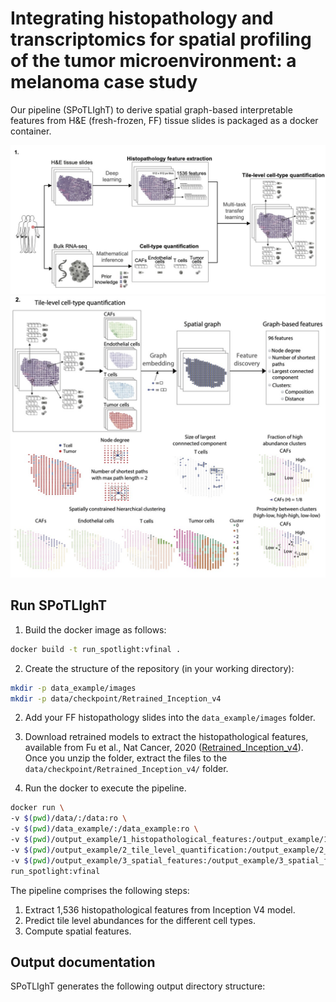 # Integrating histopathology and transcriptomics for spatial profiling of the tumor microenvironment: a melanoma case study

Our pipeline (SPoTLIghT) to derive spatial graph-based interpretable features from H&E (fresh-frozen, FF) tissue slides is packaged as a docker container.

![](spotlight_a.jpg)
![](spotlight_b.jpg)

## Run SPoTLIghT

1. Build the docker image as follows:

```bash
docker build -t run_spotlight:vfinal . 
```
2. Create the structure of the repository (in your working directory):
```bash
mkdir -p data_example/images
mkdir -p data/checkpoint/Retrained_Inception_v4
```
2. Add your FF histopathology slides into the `data_example/images` folder.
3. Download retrained models to extract the histopathological features, available from Fu et al., Nat Cancer, 2020 ([Retrained_Inception_v4](https://www.ebi.ac.uk/biostudies/bioimages/studies/S-BSST292)). 
Once you unzip the folder, extract the files to the `data/checkpoint/Retrained_Inception_v4/` folder.

4. Run the docker to execute the pipeline.

```bash
docker run \
-v $(pwd)/data/:/data:ro \
-v $(pwd)/data_example/:/data_example:ro \
-v $(pwd)/output_example/1_histopathological_features:/output_example/1_histopathological_features:rw \
-v $(pwd)/output_example/2_tile_level_quantification:/output_example/2_tile_level_quantification:rw \
-v $(pwd)/output_example/3_spatial_features:/output_example/3_spatial_features:rw \
run_spotlight:vfinal
```

The pipeline comprises the following steps:
1. Extract 1,536 histopathological features from Inception V4 model.
2. Predict tile level abundances for the different cell types.
3. Compute spatial features.

## Output documentation

SPoTLIghT generates the following output directory structure:

